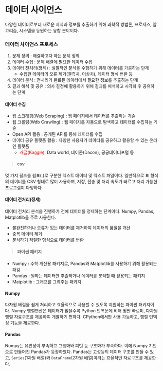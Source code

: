 # 데이터 사이언스
다양한 데이터로부터 새로운 지식과 정보를 추출하기 위해 과학적 방법론, 프로세스, 알고리즘, 시스템을 동원하는 융합 분야이다.

### 데이터 사이언스 프로세스
1. 문제 정의 : 해결하고자 하는 문제 정의
2. 데이터 수집 : 문제 해결에 필요한 데이터 수집
3. 데이터 전처리(정제) : 실질적인 분석을 수행하기 위해 데이터를 가공하는 단계
	- 수집한 데이터의 오류 제거(결측치, 이상치), 데이터 형식 변환 등
4. 데이터 분석 : 전처리가 완료된 데이터에서 필요한 정보를 추출하는 단계
5. 결과 해석 및 공유 : 의사 결정에 활용하기 위해 결과를 해석하고 시각화 후 공유하는 단계

#### 데이터 수집
- 웹 스크래핑(Web Scraping) : 웹 페이지에서 데이터를 추출하는 기술
- 웹 크롤링(Wdb Crawling) : 웹 페이지를 자동으로 탐색하고 데이터를 수집하는 기술
- Open API 활용 : 공개된 API를 통해 데이터를 수집
- 데이터 공유 플랫폼 활용 : 다양한 사용자가 데이터를 공유하고 활용할 수 있는 온라인 플랫폼
	- <span style="color :red;">캐글(Kaggle)</span>, Data world, 데이콘(Dacon), 공공데이터포털 등
    
> #### csv
몇 가지 필드를 쉼표(,)로 구분한 텍스트 데이터 및 텍스트 파일이다. 일반적으로 표 형식의 데이터를 CSV 형태로 많이 사용하며, 저장, 전송 및 처리 속도가 빠르고 처리 가능한 프로그램이 다양하다.

#### 데이터 전처리(정제)
데이터 전처리 분석을 진행하기 전에 데이터를 정제하는 단계이다. Numpy, Pandas, Matplotlib을 주로 사용한다.
- 불완전하거나 오류가 있는 데이터를 제거하여 데이터의 품질을 개선
- 중복 데이터 제거
- 분석하기 적절한 형식으로 데이터를 변환

> #### 파이썬 패키지
- Numpy : 수학 계산용 패키지로, Pandas와 Matplotlib를 사용하기 위해 활용되는 패킺
- Pandas : 원하는 데이터만 추출하거나 데이터를 분석할 때 활용되는 패키지
- Matplotlib : 그래프를 그려주는 패키지

#### Numpy
다차원 배결을 쉽게 처리하고 효율적으로 사용할 수 있도록 지원하는 파이썬 패키지이다. Numpy 행렬연산은 데이터가 많을수록 Python 반복문에 비해 훨씬 빠르며, 다차원 행렬 자료구조를 제공하여 개발하기 편하다. CPython에서만 사용 가능하고, 행렬 인덱싱 기능을 제공한다.

#### Pandas
Numpy는 유연성이 부족하고 그룹화와 피벗 등 구조화가 부족하다. 이에 Numpy 기반으로 만들어진 Pandas가 등장하였다. Pandas는 고성능의 데이터 구조를 만들 수 있고, `Series`(1차원 배열)와 `DataFrame`(2차원 배열)이라는 효율적인 자료구조를 제공한다.
